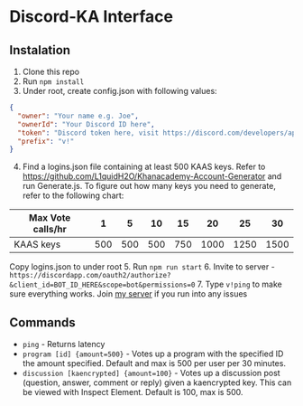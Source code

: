 # Discord-KA Interface

## Instalation

1. Clone this repo
2. Run `npm install`
3. Under root, create config.json with following values:
```json
{
  "owner": "Your name e.g. Joe",
  "ownerId": "Your Discord ID here",
  "token": "Discord token here, visit https://discord.com/developers/applications/",
  "prefix": "v!"
}
```
4. Find a logins.json file containing at least 500 KAAS keys. Refer to https://github.com/L1quidH2O/Khanacademy-Account-Generator and run Generate.js. To figure out how many keys you need to generate, refer to the following chart:

| Max Vote calls/hr | 1  | 5   | 10  | 15  | 20   | 25   | 30   |
| ----------------- | -- | --- | --- | --- | ---- | ---- | ---- |
| KAAS keys         | 500 | 500 | 500 | 750 | 1000 | 1250 | 1500 |
Copy logins.json to under root
5. Run `npm run start`
6. Invite to server - `https://discordapp.com/oauth2/authorize?&client_id=BOT_ID_HERE&scope=bot&permissions=0`
7. Type `v!ping` to make sure everything works. Join [my server](https://discord.gg/ZUumbPfvcq) if you run into any issues

## Commands
- `ping` - Returns latency
- `program [id] {amount=500}` - Votes up a program with the specified ID the amount specified. Default and max is 500 per user per 30 minutes.
- `discussion [kaencrypted] {amount=100}` - Votes up a discussion post (question, answer, comment or reply) given a kaencrypted key. This can be viewed with Inspect Element. Default is 100, max is 500.
